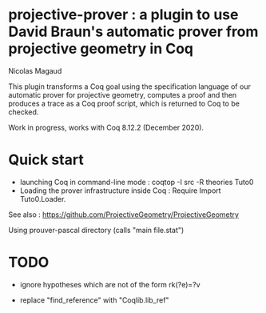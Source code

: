# projective-prover : a plugin to use David Braun's automatic prover from projective geometry in Coq

Nicolas Magaud

This plugin transforms a Coq goal using the specification language of our automatic prover for projective geometry, computes a proof and then produces a trace as a Coq proof script, which is returned to Coq to be checked.

Work in progress, works with Coq 8.12.2 (December 2020).

# Quick start
- launching Coq in command-line mode : coqtop -I src -R theories Tuto0
- Loading the prover infrastructure inside Coq : Require Import Tuto0.Loader.

See also : https://github.com/ProjectiveGeometry/ProjectiveGeometry

Using prouver-pascal directory (calls "main file.stat")

# TODO
- ignore hypotheses which are not of the form rk(?e)=?v

- replace "find_reference" with "Coqlib.lib_ref"
